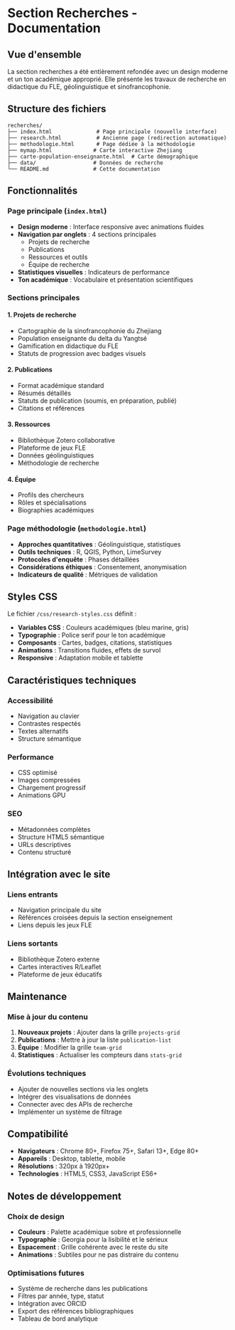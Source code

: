 # Section Recherches - Documentation

## Vue d'ensemble

La section recherches a été entièrement refondée avec un design moderne et un ton académique approprié. Elle présente les travaux de recherche en didactique du FLE, géolinguistique et sinofrancophonie.

## Structure des fichiers

```
recherches/
├── index.html              # Page principale (nouvelle interface)
├── research.html           # Ancienne page (redirection automatique)
├── methodologie.html       # Page dédiée à la méthodologie
├── mymap.html             # Carte interactive Zhejiang
├── carte-population-enseignante.html  # Carte démographique
├── data/                  # Données de recherche
└── README.md              # Cette documentation
```

## Fonctionnalités

### Page principale (`index.html`)
- **Design moderne** : Interface responsive avec animations fluides
- **Navigation par onglets** : 4 sections principales
  - Projets de recherche
  - Publications
  - Ressources et outils
  - Équipe de recherche
- **Statistiques visuelles** : Indicateurs de performance
- **Ton académique** : Vocabulaire et présentation scientifiques

### Sections principales

#### 1. Projets de recherche
- Cartographie de la sinofrancophonie du Zhejiang
- Population enseignante du delta du Yangtsé
- Gamification en didactique du FLE
- Statuts de progression avec badges visuels

#### 2. Publications
- Format académique standard
- Résumés détaillés
- Statuts de publication (soumis, en préparation, publié)
- Citations et références

#### 3. Ressources
- Bibliothèque Zotero collaborative
- Plateforme de jeux FLE
- Données géolinguistiques
- Méthodologie de recherche

#### 4. Équipe
- Profils des chercheurs
- Rôles et spécialisations
- Biographies académiques

### Page méthodologie (`methodologie.html`)
- **Approches quantitatives** : Géolinguistique, statistiques
- **Outils techniques** : R, QGIS, Python, LimeSurvey
- **Protocoles d'enquête** : Phases détaillées
- **Considérations éthiques** : Consentement, anonymisation
- **Indicateurs de qualité** : Métriques de validation

## Styles CSS

Le fichier `/css/research-styles.css` définit :
- **Variables CSS** : Couleurs académiques (bleu marine, gris)
- **Typographie** : Police serif pour le ton académique
- **Composants** : Cartes, badges, citations, statistiques
- **Animations** : Transitions fluides, effets de survol
- **Responsive** : Adaptation mobile et tablette

## Caractéristiques techniques

### Accessibilité
- Navigation au clavier
- Contrastes respectés
- Textes alternatifs
- Structure sémantique

### Performance
- CSS optimisé
- Images compressées
- Chargement progressif
- Animations GPU

### SEO
- Métadonnées complètes
- Structure HTML5 sémantique
- URLs descriptives
- Contenu structuré

## Intégration avec le site

### Liens entrants
- Navigation principale du site
- Références croisées depuis la section enseignement
- Liens depuis les jeux FLE

### Liens sortants
- Bibliothèque Zotero externe
- Cartes interactives R/Leaflet
- Plateforme de jeux éducatifs

## Maintenance

### Mise à jour du contenu
1. **Nouveaux projets** : Ajouter dans la grille `projects-grid`
2. **Publications** : Mettre à jour la liste `publication-list`
3. **Équipe** : Modifier la grille `team-grid`
4. **Statistiques** : Actualiser les compteurs dans `stats-grid`

### Évolutions techniques
- Ajouter de nouvelles sections via les onglets
- Intégrer des visualisations de données
- Connecter avec des APIs de recherche
- Implémenter un système de filtrage

## Compatibilité

- **Navigateurs** : Chrome 80+, Firefox 75+, Safari 13+, Edge 80+
- **Appareils** : Desktop, tablette, mobile
- **Résolutions** : 320px à 1920px+
- **Technologies** : HTML5, CSS3, JavaScript ES6+

## Notes de développement

### Choix de design
- **Couleurs** : Palette académique sobre et professionnelle
- **Typographie** : Georgia pour la lisibilité et le sérieux
- **Espacement** : Grille cohérente avec le reste du site
- **Animations** : Subtiles pour ne pas distraire du contenu

### Optimisations futures
- Système de recherche dans les publications
- Filtres par année, type, statut
- Intégration avec ORCID
- Export des références bibliographiques
- Tableau de bord analytique 